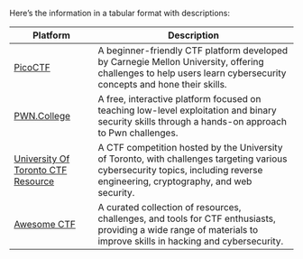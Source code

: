Here’s the information in a tabular format with descriptions:

| Platform                       | Description                                                                                       |
|---------------------------------|---------------------------------------------------------------------------------------------------|
| [PicoCTF](https://picoctf.org)  | A beginner-friendly CTF platform developed by Carnegie Mellon University, offering challenges to help users learn cybersecurity concepts and hone their skills. |
| [PWN.College](https://pwn.college) | A free, interactive platform focused on teaching low-level exploitation and binary security skills through a hands-on approach to Pwn challenges. |
| [University Of Toronto CTF Resource ](https://uoftctf.org) | A CTF competition hosted by the University of Toronto, with challenges targeting various cybersecurity topics, including reverse engineering, cryptography, and web security. |
| [Awesome CTF](https://github.com/apsdehal/awesome-ctf) | A curated collection of resources, challenges, and tools for CTF enthusiasts, providing a wide range of materials to improve skills in hacking and cybersecurity. |
